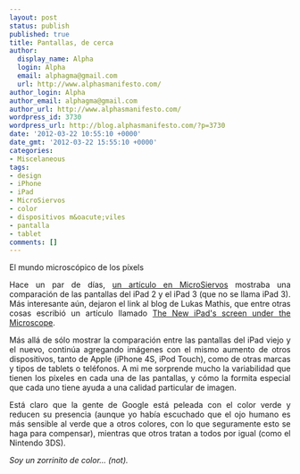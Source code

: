 ```yaml
---
layout: post
status: publish
published: true
title: Pantallas, de cerca
author:
  display_name: Alpha
  login: Alpha
  email: alphagma@gmail.com
  url: http://www.alphasmanifesto.com/
author_login: Alpha
author_email: alphagma@gmail.com
author_url: http://www.alphasmanifesto.com/
wordpress_id: 3730
wordpress_url: http://blog.alphasmanifesto.com/?p=3730
date: '2012-03-22 10:55:10 +0000'
date_gmt: '2012-03-22 15:55:10 +0000'
categories:
- Miscelaneous
tags:
- design
- iPhone
- iPad
- MicroSiervos
- color
- dispositivos m&oacute;viles
- pantalla
- tablet
comments: []
---
```

El mundo microscópico de los píxels

<p style="text-align: justify;">Hace un par de d&iacute;as, <a href="http://www.microsiervos.com/archivo/gadgets/pantalla-ipad-3-comparada-ipad-2.html">un art&iacute;culo en MicroSiervos</a> mostraba una comparaci&oacute;n de las pantallas del iPad 2 y el iPad 3 (que no se llama iPad 3). M&aacute;s interesante a&uacute;n, dejaron el link al blog de Lukas Mathis, que entre otras cosas escribi&oacute; un art&iacute;culo llamado <a href="http://ignorethecode.net/blog/2012/03/16/ipad_screen_microscope/">The New iPad's screen under the Microscope</a>.</p>
<p style="text-align: justify;">M&aacute;s all&aacute; de s&oacute;lo mostrar la comparaci&oacute;n entre las pantallas del iPad viejo y el nuevo, contin&uacute;a agregando im&aacute;genes con el mismo aumento de otros dispositivos, tanto de Apple (iPhone 4S, iPod Touch), como de otras marcas y tipos de tablets o tel&eacute;fonos. A mi me sorprende mucho la variabilidad que tienen los p&iacute;xeles en cada una de las pantallas, y c&oacute;mo la formita especial que cada uno tiene ayuda a una calidad particular de imagen.</p>
<p style="text-align: justify;">Est&aacute; claro que la gente de Google est&aacute; peleada con el color verde y reducen su presencia (aunque yo hab&iacute;a escuchado que el ojo humano es m&aacute;s sensible al verde que a otros colores, con lo que seguramente esto se haga para compensar), mientras que otros tratan a todos por igual (como el Nintendo 3DS).</p>
<p style="text-align: justify;"><em>Soy un zorrinito de color... (not).</em></p>
